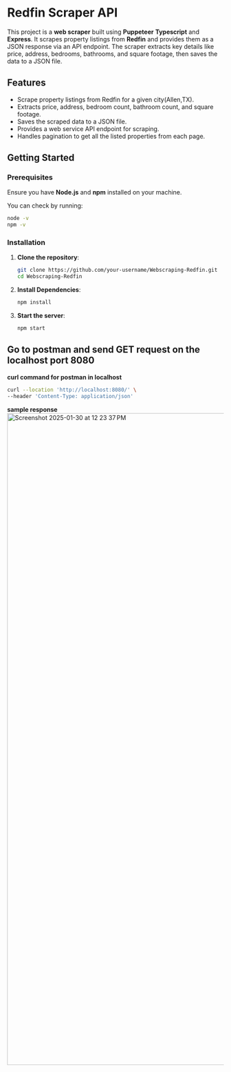 # Redfin Scraper API

This project is a **web scraper** built using **Puppeteer** **Typescript** and **Express**. It scrapes property listings from **Redfin** and provides them as a JSON response via an API endpoint. The scraper extracts key details like price, address, bedrooms, bathrooms, and square footage, then saves the data to a JSON file.

## Features
- Scrape property listings from Redfin for a given city(Allen,TX).
- Extracts price, address, bedroom count, bathroom count, and square footage.
- Saves the scraped data to a JSON file.
- Provides a web service API endpoint for scraping.
- Handles pagination to get all the listed properties from each page.

## Getting Started

### Prerequisites
Ensure you have **Node.js** and **npm** installed on your machine.

You can check by running:
   ```bash
   node -v
   npm -v
   ```
### Installation

1. **Clone the repository**:
   ```bash
   git clone https://github.com/your-username/Webscraping-Redfin.git
   cd Webscraping-Redfin
   ```
2. **Install Dependencies**:
   ```bash
   npm install
   ```
3. **Start the server**:
   ```bash
   npm start
   ```
## Go to postman and send GET request on the localhost port 8080

**curl command for postman in localhost**
   ```bash
   curl --location 'http://localhost:8080/' \
   --header 'Content-Type: application/json'
   ```
**sample response**
<img width="1512" alt="Screenshot 2025-01-30 at 12 23 37 PM" src="https://github.com/user-attachments/assets/9a44984f-fbd5-4164-b919-828f6d7e53c7" />

